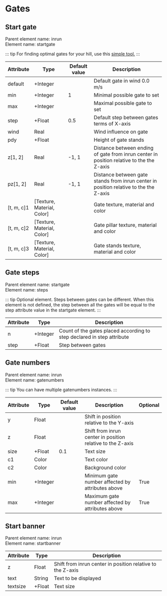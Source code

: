 # Gates

## Start gate

Parent element name: inrun\
Element name: startgate

::: tip
For finding optimal gates for your hill, use this [simple tool.](https://dsj24.pl/wind.html)
:::

| Attribute  | Type                       | Default value | Description                                                                              |
| ---------- | -------------------------- | ------------- | ---------------------------------------------------------------------------------------- |
| default    | +Integer                   |               | Default gate in wind 0.0 m/s                                                             |
| min        | +Integer                   | 1             | Minimal possible gate to set                                                             |
| max        | +Integer                   |               | Maximal possible gate to set                                                             |
| step       | +Float                     | 0.5           | Default step between gates terms of X-axis                                               |
| wind       | Real                       |               | Wind influence on gate                                                                   |
| pdy        | +Float                     |               | Height of gate stands                                                                    |
| z[1, 2]    | Real                       | -1, 1         | Distance between ending of gate from inrun center in position relative to the the Z-axis |
| pz[1, 2]   | Real                       | -1, 1         | Distance between gate stands from inrun center in position relative to the the Z-axis    |
| [t, m, c]1 | [Texture, Material, Color] |               | Gate texture, material and color                                                         |
| [t, m, c]2 | [Texture, Material, Color] |               | Gate pillar texture, material and color                                                  |
| [t, m, c]3 | [Texture, Material, Color] |               | Gate stands texture, material and color                                                  |

## Gate steps

Parent element name: startgate\
Element name: steps

::: tip
Optional element. Steps between gates can be different. When this element is not defined, the step between all the gates will be equal to the step attribute value in the startgate element.
:::

| Attribute | Type     | Description                                                            |
| --------- | -------- | ---------------------------------------------------------------------- |
| n         | +Integer | Count of the gates placed according to step declared in step attribute |
| step      | +Float   | Step between gates                                                     |

## Gate numbers

Parent element name: inrun\
Element name: gatenumbers

::: tip
You can have multiple gatenumbers instances.
:::

| Attribute | Type     | Default value | Description                                                | Optional |
| --------- | -------- | ------------- | ---------------------------------------------------------- | -------- |
| y         | Float    |               | Shift in position relative to the Y-axis                   |          |
| z         | Float    |               | Shift from inrun center in position relative to the Z-axis |          |
| size      | +Float   | 0.1           | Text size                                                  |          |
| c1        | Color    |               | Text color                                                 |          |
| c2        | Color    |               | Background color                                           |          |
| min       | +Integer |               | Minimum gate number affected by attributes above           | True     |
| max       | +Integer |               | Maximum gate number affected by attributes above           | True     |

## Start banner

Parent element name: inrun\
Element name: startbanner

| Attribute | Type   | Description                                                |
| --------- | ------ | ---------------------------------------------------------- |
| z         | Float  | Shift from inrun center in position relative to the Z-axis |
| text      | String | Text to be displayed                                       |
| textsize  | +Float | Text size                                                  |
